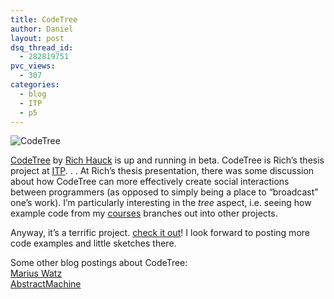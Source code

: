 ```yaml
---
title: CodeTree
author: Daniel
layout: post
dsq_thread_id:
  - 282819751
pvc_views:
  - 307
categories:
  - blog
  - ITP
  - p5
---
```

<p><img src="http://www.codetree.org/lib/img/logo.jpg" alt="CodeTree"/></p>
<p><a href="http://www.codetree.org">CodeTree</a> by <a href="http://www.mandalatv.net/">Rich Hauck</a> is up and running in beta.   CodeTree is Rich&#8217;s thesis project at <a href="http://itp.nyu.edu">ITP</a>. . .  At Rich&#8217;s thesis presentation, there was some discussion about how CodeTree can more effectively create social interactions between programmers (as opposed to simply being a place to &#8220;broadcast&#8221; one&#8217;s work).   I&#8217;m particularly interesting in the <i>tree</i> aspect, i.e. seeing how example code from my <a href="http://www.shiffman.net/teaching">courses</a> branches out into other projects.</p>
<p>Anyway, it&#8217;s a terrific project.   <a href="http://www.codetree.org">check it out</a>!   I look forward to posting more code examples and little sketches there. </p>
<p>Some other blog postings about CodeTree:<br />
<a href="http://www.generatorx.no/20051212/codetree-a-community-of-coders/">Marius Watz</a><br />
<a href="http://www.abstractmachine.net/blog/?p=69">AbstractMachine</a></p>

